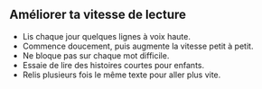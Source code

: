 ## Améliorer ta vitesse de lecture

- Lis chaque jour quelques lignes à voix haute.
- Commence doucement, puis augmente la vitesse petit à petit.
- Ne bloque pas sur chaque mot difficile.
- Essaie de lire des histoires courtes pour enfants.
- Relis plusieurs fois le même texte pour aller plus vite.
